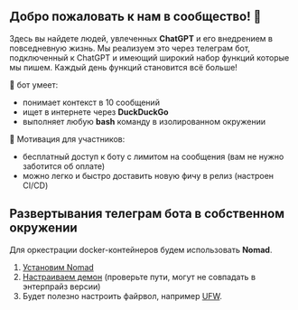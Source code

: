 ## Добро пожаловать к нам в сообщество! 👋

Здесь вы найдете людей, увлеченных **ChatGPT** и его внедрением в повседневную жизнь.
Мы реализуем это через телеграм бот, подключенный к ChatGPT и имеющий широкий набор функций которые мы пишем.
Каждый день функций становится всё больше!

🧙 бот умеет:
* понимает контекст в 10 сообщений
* ищет в интернете через **DuckDuckGo**
* выполняет любую **bash** команду в изолированном окружении

🌈 Мотивация для участников:
* бесплатный доступ к боту с лимитом на сообщения (вам не нужно заботится об оплате)
* можно легко и быстро доставить новую фичу в релиз (настроен CI/CD)


## Развертывания телеграм бота в собственном окружении

Для оркестрации docker-контейнеров будем использовать **Nomad**.

1. [Установим Nomad](https://developer.hashicorp.com/nomad/tutorials/get-started/gs-install)
2. [Настраиваем демон](https://developer.hashicorp.com/nomad/tutorials/enterprise/production-deployment-guide-vm-with-consul#configure-systemd) (проверьте пути, могут не совпадать в энтерпрайз версии)
3. Будет полезно настроить файрвол, например [UFW](https://www.digitalocean.com/community/tutorials/how-to-set-up-a-firewall-with-ufw-on-ubuntu-18-04).

<!--

**Here are some ideas to get you started:**

🙋‍♀️ A short introduction - what is your organization all about?
🌈 Contribution guidelines - how can the community get involved?
👩‍💻 Useful resources - where can the community find your docs? Is there anything else the community should know?
🍿 Fun facts - what does your team eat for breakfast?
🧙 Remember, you can do mighty things with the power of [Markdown](https://docs.github.com/github/writing-on-github/getting-started-with-writing-and-formatting-on-github/basic-writing-and-formatting-syntax)
-->
